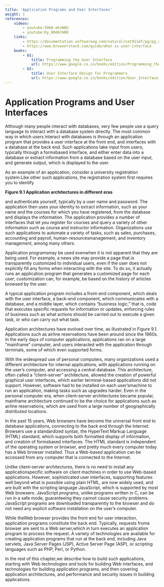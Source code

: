 ```yaml
---
title: 'Application Programs and User Interfaces'
weight: 1
references:
    videos:
        - youtube:596A-mhzWQU
        - youtube:Ky_80dA7mD0
    links:
        - https://documentation.softwareag.com/natural/nat911mf/pg/pg_user_interfaces.htm
        - https://www.browserstack.com/guide/what-is-user-interface
    books:
        - b1:
            title: Programming the User Interface
            url: https://www.google.co.in/books/edition/Programming_the_User_Interface/vphQAAAAMAAJ?hl=en&gbpv=0&bsq=Application%20Programs%20and%20User%20Interfaces%20books
        - b2:
            title: User Interface Design for Programmers
            url: https://www.google.co.in/books/edition/User_Interface_Design_for_Programmers/V0QnCgAAQBAJ?hl=en&gbpv=0
---
```


# Application Programs and User Interfaces

Although many people interact with databases, very few people use a query language to interact with a database system directly. The most common way in which users interact with databases is through an application program that provides a user interface at the front end, and interfaces with a database at the back end. Such applications take input from users, typically through a formsbased interface, and either enter data into a database or extract information from a database based on the user input, and generate output, which is displayed to the user.

As an example of an application, consider a university registration system.Like  other such applications, the registration system first requires you to identify

 **Figure 9.1 Application architectures in different eras**

and authenticate yourself, typically by a user name and password. The application then uses your identity to extract information, such as your name and the courses for which you have registered, from the database and displays the information. The application provides a number of interfaces that let you register for courses and query a variety of other information such as course and instructor information. Organizations use such applications to automate a variety of tasks, such as sales, purchases, accounting and payroll, human-resourcesmanagement, and inventory management, among many others.

Application programsmay be used evenwhen it is not apparent that they are being used. For example, a news site may provide a page that is transparently customized to individual users, even if the user does not explicitly fill any forms when interacting with the site. To do so, it actually runs an application program that generates a customized page for each user; customization can, for example, be based on the history of articles browsed by the user.

A typical application program includes a front-end component, which deals with the user interface, a back-end component, which communicates with a database, and a middle layer, which contains “business logic,” that is, code that executes specific requests for information or updates, enforcing rules of business such as what actions should be carried out to execute a given task, or who can carry out what task.

Application architectures have evolved over time, as illustrated in Figure 9.1. Applications such as airline reservations have been around since the 1960s. In the early days of computer applications, applications ran on a large “mainframe” computer, and users interacted with the application through terminals, some of which even supported forms.

With the widespread use of personal computers, many organizations used a different architecture for internal applications, with applications running on the user’s computer, and accessing a central database. This architecture, often called a “client–server” architecture, allowed the creation of powerful graphical user interfaces, which earlier terminal-based applications did not support. However, software had to be installed on each user’smachine to run an application, making tasks such as upgrades harder. Even in the personal computer era, when client–server architectures became popular, mainframe architecture continued to be the choice for applications such as airline reservations, which are used from a large number of geographically distributed locations.

In the past 15 years, Web browsers have become the universal front end to database applications, connecting to the back end through the Internet. Browsers use a standardized syntax, the HyperText Markup Language (HTML) standard, which supports both formatted display of information, and creation of formsbased interfaces. The HTML standard is independent of the operating system or browser, and pretty much every computer today has a Web browser installed. Thus a Web-based application can be accessed from any computer that is connected to the Internet.

Unlike client–server architectures, there is no need to install any applicationspecific software on client machines in order to use Web-based applications. However, sophisticated user interfaces, supporting features well beyond what is possible using plain HTML, are now widely used, and are built with the scripting language JavaScript, which is supported by most Web browsers. JavaScript programs, unlike programs written in C, can be run in a safe mode, guaranteeing they cannot cause security problems. JavaScript programs are downloaded transparently to the browser and do not need any explicit software installation on the user’s computer.

While theWeb browser provides the front end for user interaction, application programs constitute the back end. Typically, requests froma browser are sent to a Web server,which in turn executes an application program to process the request. A variety of technologies are available for creating application programs that run at the back end, including Java servlets, Java Server Pages (JSP), Active Server Page (ASP), or scripting languages such as PHP, Perl, or Python.

In the rest of this chapter,we describe how to build such applications, starting with Web technologies and tools for building Web interfaces, and technologies for building application programs, and then covering application architectures, and performance and security issues in building applications.